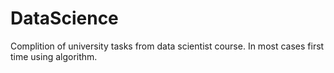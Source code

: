 # DataScience
Complition of university tasks from data scientist course.
 In most cases first time using algorithm.
